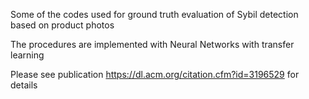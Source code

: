 Some of the codes used for ground truth evaluation of Sybil detection based on product photos

The procedures are implemented with Neural Networks with transfer learning

Please see publication https://dl.acm.org/citation.cfm?id=3196529 for details
